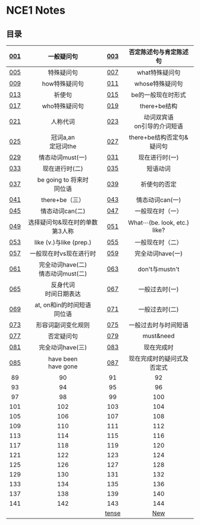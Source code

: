 # **NCE1 Notes**  
## **目录**  
| [001](https://github.com/moodHappy/HelloWorld/blob/master/NCE%20notes%20md%2FNCE%20Note1%2F001.md) | 一般疑问句 | [003](https://github.com/moodHappy/HelloWorld/blob/master/NCE%20notes%20md%2FNCE%20Note1%2F003.md) | 否定陈述句与肯定陈述句 |
|:-:|:-:|:-:|:-:|
| [005](https://github.com/moodHappy/HelloWorld/blob/master/NCE%20notes%20md%2FNCE%20Note1%2F005.md) | 特殊疑问句 | [007](https://github.com/moodHappy/HelloWorld/blob/master/NCE%20notes%20md%2FNCE%20Note1%2F007.md) | what特殊疑问句 |
| [009](https://github.com/moodHappy/HelloWorld/blob/master/NCE%20notes%20md%2FNCE%20Note1%2F009.md) | how特殊疑问句 | [011](https://github.com/moodHappy/HelloWorld/blob/master/NCE%20notes%20md%2FNCE%20Note1%2F011.md) | whose特殊疑问句 |
| [013](https://github.com/moodHappy/HelloWorld/blob/master/NCE%20notes%20md%2FNCE%20Note1%2F013.md) | 祈使句 | [015](https://github.com/moodHappy/HelloWorld/blob/master/NCE%20notes%20md%2FNCE%20Note1%2F015.md) | be的一般现在时形式 |
| [017](https://github.com/moodHappy/HelloWorld/blob/master/NCE%20notes%20md%2FNCE%20Note1%2F017.md) | who特殊疑问句 | [019](https://github.com/moodHappy/HelloWorld/blob/master/NCE%20notes%20md%2FNCE%20Note1%2F019.md) | there+be结构 |
| [021](https://github.com/moodHappy/HelloWorld/blob/master/NCE%20notes%20md%2FNCE%20Note1%2F021.md) | 人称代词 | [023](https://github.com/moodHappy/HelloWorld/blob/master/NCE%20notes%20md%2FNCE%20Note1%2F023.md) | 动词双宾语<br>on引导的介词短语 |
| [025](https://github.com/moodHappy/HelloWorld/blob/master/NCE%20notes%20md%2FNCE%20Note1%2F025.md) | 冠词a,an<br>定冠词the | [027](https://github.com/moodHappy/HelloWorld/blob/master/NCE%20notes%20md%2FNCE%20Note1%2F027.md) | there+be结构否定句&疑问句 |
| [029](https://github.com/moodHappy/HelloWorld/blob/master/NCE%20notes%20md%2FNCE%20Note1%2F029.md) | 情态动词must(一) | [031](https://github.com/moodHappy/HelloWorld/blob/master/NCE%20notes%20md%2FNCE%20Note1%2F031.md) | 现在进行时(一) |
| [033](https://github.com/moodHappy/HelloWorld/blob/master/NCE%20notes%20md%2FNCE%20Note1%2F033.md) | 现在进行时(二) | [035](https://github.com/moodHappy/HelloWorld/blob/master/NCE%20notes%20md%2FNCE%20Note1%2F035.md) | 短语动词 |
| [037](https://github.com/moodHappy/HelloWorld/blob/master/NCE%20notes%20md%2FNCE%20Note1%2F037.md) | be going to 将来时<br>同位语 | [039](https://github.com/moodHappy/HelloWorld/blob/master/NCE%20notes%20md%2FNCE%20Note1%2F039.md) | 祈使句的否定 |
| [041](https://github.com/moodHappy/HelloWorld/blob/master/NCE%20notes%20md%2FNCE%20Note1%2F041.md) | there+be（三） | [043](https://github.com/moodHappy/HelloWorld/blob/master/NCE%20notes%20md%2FNCE%20Note1%2F043.md) | 情态动词can(一) |
| [045](https://github.com/moodHappy/HelloWorld/blob/master/NCE%20notes%20md%2FNCE%20Note1%2F045.md) | 情态动词can(二) | [047](https://github.com/moodHappy/HelloWorld/blob/master/NCE%20notes%20md%2FNCE%20Note1%2F047.md) | 一般现在时（一） |
| [049](https://github.com/moodHappy/HelloWorld/blob/master/NCE%20notes%20md%2FNCE%20Note1%2F049.md) | 选择疑问句&现在时的单数第3人称 | [051](https://github.com/moodHappy/HelloWorld/blob/master/NCE%20notes%20md%2FNCE%20Note1%2F051.md) | What⋯(be. look, etc.) like?  |
| [053](https://github.com/moodHappy/HelloWorld/blob/master/NCE%20notes%20md%2FNCE%20Note1%2F053.md) | like (v.)与like (prep.)  | [055](https://github.com/moodHappy/HelloWorld/blob/master/NCE%20notes%20md%2FNCE%20Note1%2F055.md) | 一般现在时（二） |
| [057](https://github.com/moodHappy/HelloWorld/blob/master/NCE%20notes%20md%2FNCE%20Note1%2F057.md) | 一般现在时vs现在进行时 | [059](https://github.com/moodHappy/HelloWorld/blob/master/NCE%20notes%20md%2FNCE%20Note1%2F059.md) | 完全动词have(一) |
| [061](https://github.com/moodHappy/HelloWorld/blob/master/NCE%20notes%20md%2FNCE%20Note1%2F061.md) | 完全动词have(二)<br>情态动词must(二) | [063](https://github.com/moodHappy/HelloWorld/blob/master/NCE%20notes%20md%2FNCE%20Note1%2F063.md) | don't与mustn't |
| [065](https://github.com/moodHappy/HelloWorld/blob/master/NCE%20notes%20md%2FNCE%20Note1%2F065.md) | 反身代词<br>时间日期表达 | [067](https://github.com/moodHappy/HelloWorld/blob/master/NCE%20notes%20md%2FNCE%20Note1%2F067.md) | 一般过去时(一) |
| [069](https://github.com/moodHappy/HelloWorld/blob/master/NCE%20notes%20md%2FNCE%20Note1%2F069.md) | at, on和in的时间短语<br>同位语 | [071](https://github.com/moodHappy/HelloWorld/blob/master/NCE%20notes%20md%2FNCE%20Note1%2F071.md) | 一般过去时(二) |
| [073](https://github.com/moodHappy/HelloWorld/blob/master/NCE%20notes%20md%2FNCE%20Note1%2F073.md) | 形容词副词变化规则 | [075](https://github.com/moodHappy/HelloWorld/blob/master/NCE%20notes%20md%2FNCE%20Note1%2F075.md) | 一般过去时与时间短语 |
| [077](https://github.com/moodHappy/HelloWorld/blob/master/NCE%20notes%20md%2FNCE%20Note1%2F077.md) | 否定疑问句 | [079](https://github.com/moodHappy/HelloWorld/blob/master/NCE%20notes%20md%2FNCE%20Note1%2F079.md) | must&need  |
| [081](https://github.com/moodHappy/HelloWorld/blob/master/NCE%20notes%20md%2FNCE%20Note1%2F081.md) | 完全动词have(三) | [083](https://github.com/moodHappy/HelloWorld/blob/master/NCE%20notes%20md%2FNCE%20Note1%2F083.md) | 现在完成时 |
| [085](https://github.com/moodHappy/HelloWorld/blob/master/NCE%20notes%20md%2FNCE%20Note1%2F085.md) | have been<br>have gone | [087](https://github.com/moodHappy/HelloWorld/blob/master/NCE%20notes%20md%2FNCE%20Note1%2F087.md) | 现在完成时的疑问式及否定式 |
| 89 | 90 | 91 | 92 |
| 93 | 94 | 95 | 96 |
| 97 | 98 | 99 | 100 |
| 101 | 102 | 103 | 104 |
| 105 | 106 | 107 | 108 |
| 109 | 110 | 111 | 112 |
| 113 | 114 | 115 | 116 |
| 117 | 118 | 119 | 120 |
| 121 | 122 | 123 | 124 |
| 125 | 126 | 127 | 128 |
| 129 | 130 | 131 | 132 |
| 133 | 134 | 135 | 136 |
| 137 | 138 | 139 | 140 |
| 141 | 142 | 143 | 144 |
|     |     |  [tense](https://github.com/moodHappy/HelloWorld/blob/master/NCE%20notes%20md%2FNCE%20Note1%2Ftense.md)   | [New](https://github.com/moodHappy/HelloWorld/blob/master/Reading%20notes.md) |